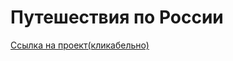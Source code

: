 # **Путешествия по России**

[Ссылка на проект(кликабельно)](https://guzzlerx.github.io/russian-travel/ "I'm Github pages") 

